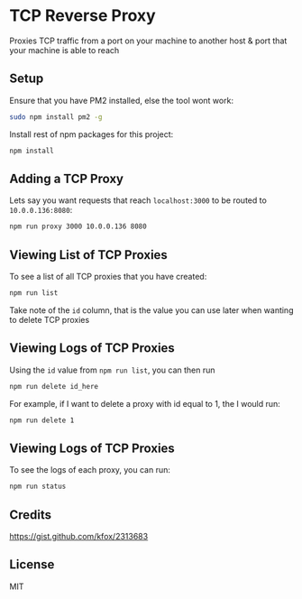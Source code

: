 # TCP Reverse Proxy
Proxies TCP traffic from a port on your machine to another host & port that your machine is able to reach

## Setup

Ensure that you have PM2 installed, else the tool wont work:
```bash
sudo npm install pm2 -g
```

Install rest of npm packages for this project:
```bash
npm install
```

## Adding a TCP Proxy

Lets say you want requests that reach `localhost:3000` to be routed to `10.0.0.136:8080`:
```bash
npm run proxy 3000 10.0.0.136 8080
```

## Viewing List of TCP Proxies
To see a list of all TCP proxies that you have created:
```bash
npm run list
```
Take note of the `id` column, that is the value you can use later when wanting to delete TCP proxies


## Viewing Logs of TCP Proxies
Using the `id` value from `npm run list`, you can then run
```bash
npm run delete id_here
```

For example, if I want to delete a proxy with id equal to 1, the I would run:
```bash
npm run delete 1
```

## Viewing Logs of TCP Proxies
To see the logs of each proxy, you can run:
```bash
npm run status
```

## Credits
https://gist.github.com/kfox/2313683

## License
MIT